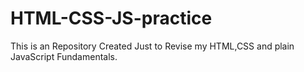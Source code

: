 # HTML-CSS-JS-practice
This is an Repository Created Just to Revise my HTML,CSS and plain JavaScript Fundamentals.
